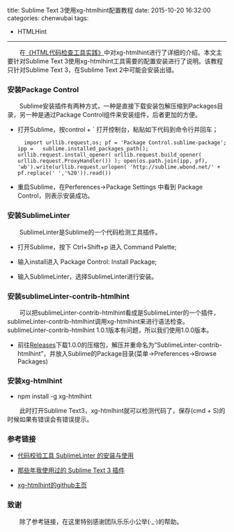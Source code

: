 title: Sublime Text 3使用xg-htmlhint配置教程
date: 2015-10-20 16:32:00
categories: chenwubai
tags:
- HTMLHint
---

&emsp;&emsp;在[《HTML代码检查工具实践》](http://xgfe.github.io/blog/2015/10/08/yangjiyuan/html-hinting-tool/)中对xg-htmlhint进行了详细的介绍。本文主要针对Sublime Text 3使用xg-htmlhint工具需要的配置安装进行了说明。该教程只针对Sublime Text 3，在Sublime Text 2中可能会安装出错。  
<!-- more -->  

### 安装Package Control  
&emsp;&emsp;Sublime安装插件有两种方式，一种是直接下载安装包解压缩到Packages目录，另一种是通过Package Control组件来安装组件，后者更加的方便。  

- 打开Sublime，按control + ` 打开控制台，粘贴如下代码到命令行并回车；  
	
		import urllib.request,os; pf = 'Package Control.sublime-package'; ipp =   sublime.installed_packages_path(); urllib.request.install_opener( urllib.request.build_opener( urllib.request.ProxyHandler()) ); open(os.path.join(ipp, pf), 'wb').write(urllib.request.urlopen( 'http://sublime.wbond.net/' + pf.replace(' ','%20')).read())  

- 重启Sublime，在Perferences->Package Settings 中看到 Package Control，则表示安装成功。  

### 安装SublimeLinter  

&emsp;&emsp;SublimeLinter是Sublime的一个代码检测工具插件。  

- 打开Sublime，按下 Ctrl+Shift+p 进入 Command Palette;  

- 输入install进入 Package Control: Install Package;  

- 输入SublimeLinter，选择SublimeLinter进行安装。  

### 安装sublimeLinter-contrib-htmlhint  

&emsp;&emsp;可以把sublimeLinter-contrib-htmlhint看成是SublimeLinter的一个插件，sublimeLinter-contrib-htmlhint调用xg-htmlhint来进行语法检查。sublimeLinter-contrib-htmlhint 1.0.1版本有问题，所以我们使用1.0.0版本。  

- 前往[Releases](https://github.com/mmaday/SublimeLinter-contrib-htmlhint/releases)下载1.0.0的压缩包，解压并重命名为“SublimeLinter-contrib-htmlhint”，并放入Sublime的Package目录(菜单->Preferences->Browse Packages)  

### 安装xg-htmlhint  

- npm install -g xg-htmlhint  

&emsp;&emsp;此时打开Sublime Text3，xg-htmlhint就可以检测代码了，保存(cmd + S)的时候如果有错误会有错误提示。  

### 参考链接  

- [代码校验工具 SublimeLinter 的安装与使用](http://gaohaoyang.github.io/2015/03/26/sublimeLinter/)   

- [那些年我使用过的 Sublime Text 3 插件](http://bubkoo.com/2014/01/04/sublime-text-3-plugins/) 

- [xg-htmlhint的github主页](https://github.com/yangjiyuan/xg-htmlhint)  

### 致谢  

&emsp;&emsp;除了参考链接，在这里特别感谢团队乐乐小公举(·_·)的帮助。
